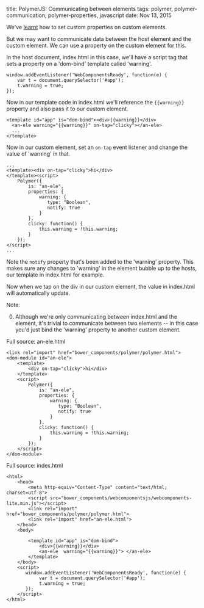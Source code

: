 title: PolymerJS: Communicating between elements
tags: polymer, polymer-communication, polymer-properties, javascript
date: Nov 13, 2015

We've [learnt](http://blog.denevell.org/polymer-custom-element-properties.html) how to set custom properties on custom elements.

But we may want to communicate data between the host element and the custom element. We can use a property on the custom element for this.

In the host document, index.html in this case, we'll have a script tag that sets a property on a 'dom-bind' template called 'warning'.

    window.addEventListener('WebComponentsReady', function(e) { 
        var t = document.querySelector('#app');
        t.warning = true;
    });

Now in our template code in index.html we'll reference the `{{warning}}` property and also pass it to our custom element.

    <template id="app" is="dom-bind"><div>{{warning}}</div>
      <an-ele warning="{{warning}}" on-tap="clicky"></an-ele>
      ...
    </template>

Now in our custom element, set an ```on-tap``` event listener and change the value of 'warning' in that. 

    ...
    <template><div on-tap="clicky">hi</div>
    </template><script>
        Polymer({
            is: "an-ele",
            properties: {
                warning: {
                   type: "Boolean",
                   notify: true
                }
            },
            clicky: function() {
                this.warning = !this.warning;
            }
        });
    </script>
    ...

Note the `notify` property that's been added to the 'warning' property. This makes sure any changes to 'warning' in the element bubble up to the hosts, our template in index.html for example.

Now when we tap on the div in our custom element, the value in index.html will automatically update.

Note:

0. Although we're only communicating between index.html and the element, it's trivial to communicate between two elements -- in this case you'd just bind the 'warning' property to another custom element.

Full source: an-ele.html

    <link rel="import" href="bower_components/polymer/polymer.html">
    <dom-module id="an-ele">
        <template>
            <div on-tap="clicky">hi</div>
        </template>
        <script>
            Polymer({
                is: "an-ele",
                properties: {
                    warning: {
                       type: "Boolean",
                       notify: true
                    }
                },  
                clicky: function() {
                    this.warning = !this.warning;
                }
            });
        </script>    
    </dom-module>

Full source: index.html

    <html>
        <head>
            <meta http-equiv="Content-Type" content="text/html; charset=utf-8">
            <script src="bower_components/webcomponentsjs/webcomponents-lite.min.js"></script>
            <link rel="import" href="bower_components/polymer/polymer.html">
            <link rel="import" href="an-ele.html">
        </head>
        <body>
    
            <template id="app" is="dom-bind">
                <div>{{warning}}</div>
                <an-ele  warning="{{warning}}"> </an-ele>
            </template>
        </body>
        <script>
           window.addEventListener('WebComponentsReady', function(e) { 
                var t = document.querySelector('#app');
                t.warning = true;
           });
        </script>
    </html>
